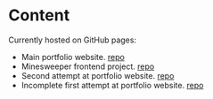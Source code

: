 # Content
Currently hosted on GitHub pages:
* Main portfolio website. [repo](https://github.com/Alex-Symonds/portfolio-02-magic)
* Minesweeper frontend project. [repo](https://github.com/Alex-Symonds/minesweeper-dev)
* Second attempt at portfolio website. [repo](https://github.com/Alex-Symonds/portfolio-01)
* Incomplete first attempt at portfolio website. [repo](https://github.com/Alex-Symonds/portfolio-00)
